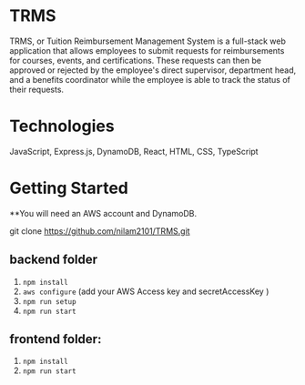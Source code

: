 # TRMS
TRMS, or Tuition Reimbursement Management System is a full-stack web application that allows employees to submit requests for reimbursements for courses, events, and certifications. These requests can then be approved or rejected by the employee's direct supervisor, department head, and a benefits coordinator while the employee is able to track the status of their requests.

# Technologies
JavaScript, Express.js, DynamoDB, React, HTML, CSS, TypeScript

# Getting Started
**You will need an AWS account and DynamoDB.

git clone https://github.com/nilam2101/TRMS.git


## backend folder 
1. `npm install`
2. `aws configure` (add your AWS Access key and secretAccessKey )
3. `npm run setup`
4. `npm run start`

## frontend folder:
1. `npm install`
2. `npm run start`
